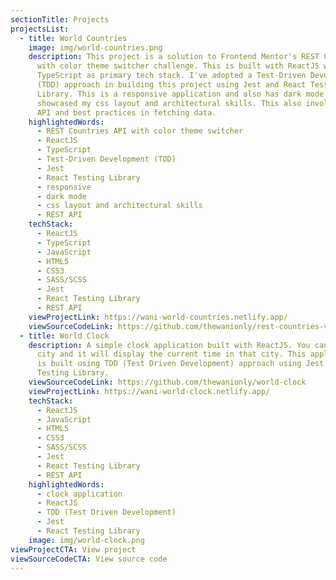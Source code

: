 ```yaml
---
sectionTitle: Projects
projectsList:
  - title: World Countries
    image: img/world-countries.png
    description: This project is a solution to Frontend Mentor's REST Countries API
      with color theme switcher challenge. This is built with ReactJS with
      TypeScript as primary tech stack. I've adopted a Test-Driven Development
      (TDD) approach in building this project using Jest and React Testing
      Library. This is a responsive application and also has dark mode which
      showcased my css layout and architectural skills. This also involves REST
      API and best practices in fetching data.
    highlightedWords:
      - REST Countries API with color theme switcher
      - ReactJS
      - TypeScript
      - Test-Driven Development (TDD)
      - Jest
      - React Testing Library
      - responsive
      - dark mode
      - css layout and architectural skills
      - REST API
    techStack:
      - ReactJS
      - TypeScript
      - JavaScript
      - HTML5
      - CSS3
      - SASS/SCSS
      - Jest
      - React Testing Library
      - REST API
    viewProjectLink: https://wani-world-countries.netlify.app/
    viewSourceCodeLink: https://github.com/thewanionly/rest-countries-v2
  - title: World Clock
    description: A simple clock application built with ReactJS. You can select a
      city and it will display the current time in that city. This application
      is built using TDD (Test Driven Development) approach using Jest and React
      Testing Library.
    viewSourceCodeLink: https://github.com/thewanionly/world-clock
    viewProjectLink: https://wani-world-clock.netlify.app/
    techStack:
      - ReactJS
      - JavaScript
      - HTML5
      - CSS3
      - SASS/SCSS
      - Jest
      - React Testing Library
      - REST API
    highlightedWords:
      - clock application
      - ReactJS
      - TDD (Test Driven Development)
      - Jest
      - React Testing Library
    image: img/world-clock.png
viewProjectCTA: View project
viewSourceCodeCTA: View source code
---
```

